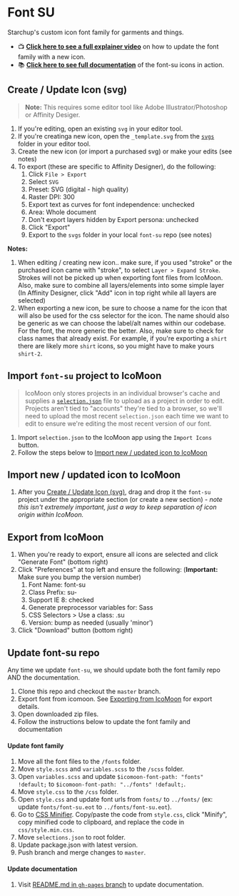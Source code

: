 # Font SU
Starchup's custom icon font family for garments and things.

- :tv: **[Click here to see a full explainer video](https://youtu.be/drEyugXElqA)** on how to update the font family with a new icon.
- :books: **[Click here to see full documentation](https://starchup.github.io/font-su/)** of the font-su icons in action.

## Create / Update Icon (svg)
> **Note:** This requires some editor tool like Adobe Illustrator/Photoshop or Affinity Desiger.

1. If you're editing, open an existing `svg` in your editor tool.
1. If you're creatinga new icon, open the `_template.svg` from the [`svgs`](https://github.com/Starchup/font-su/tree/master/svgs) folder in your editor tool.
1. Create the new icon (or import a purchased svg) or make your edits (see notes)
1. To export (these are specific to Affinity Designer), do the following:
    1. Click `File > Export`
    1. Select `SVG`
    1. Preset: SVG (digital - high quality)
    1. Raster DPI: 300
    1. Export text as curves for font independence: unchecked
    1. Area: Whole document
    1. Don't export layers hidden by Export persona: unchecked
    1. Click "Export"
    1. Export to the `svgs` folder in your local `font-su` repo (see notes)

**Notes:**
1. When editing / creating new icon.. make sure, if you used "stroke" or the purchased icon came with "stroke", to select `Layer > Expand Stroke`. Strokes will not be picked up when exporting font files from IcoMoon. Also, make sure to combine all layers/elements into some simple layer (In Affinity Designer, click "Add" icon in top right while all layers are selected)
1. When exporting a new icon, be sure to choose a name for the icon that will also be used for the css selector for the icon. The name should also be generic as we can choose the label/alt names within our codebase. For the font, the more generic the better. Also, make sure to check for class names that already exist. For example, if you're exporting a `shirt` there are likely more `shirt` icons, so you might have to make yours `shirt-2`.

## Import `font-su` project to IcoMoon
> IcoMoon only stores projects in an individual browser's cache and supplies a [`selection.json`](https://github.com/Starchup/font-su/blob/master/selection.json) file to upload as a project in order to edit. Projects aren't tied to "accounts" they're tied to a browser, so we'll need to upload the most recent `selection.json` each time we want to edit to ensure we're editing the most recent version of our font.

1. Import `selection.json` to the IcoMoon app using the `Import Icons` button.
1. Follow the steps below to [Import new / updated icon to IcoMoon](https://github.com/Starchup/font-su/blob/master/README.md#import-new--updated-icon-to-icomoon)

## Import new / updated icon to IcoMoon
1. After you [Create / Update Icon (svg)](https://github.com/Starchup/font-su/blob/master/README.md#create--update-icon-svg), drag and drop it the `font-su` project under the appropriate section (or create a new section) - _note this isn't extremely important, just a way to keep separation of icon origin within IcoMoon._

## Export from IcoMoon
1. When you're ready to export, ensure all icons are selected and click "Generate Font" (bottom right)
1. Click "Preferences" at top left and ensure the following: (**Important:** Make sure you bump the version number)
    1. Font Name: font-su
    1. Class Prefix: su-
    1. Support IE 8: checked
    1. Generate preprocessor variables for: Sass
    1. CSS Selectors > Use a class: .su
    1. Version: bump as needed (usually 'minor')
1. Click "Download" button (bottom right)

## Update font-su repo
Any time we update `font-su`, we should update both the font family repo AND the documentation.

1. Clone this repo and checkout the `master` branch.
1. Export font from icomoon. See [Exporting from IcoMoon](#export-from-icomoon) for export details.
1. Open downloaded zip files.
1. Follow the instructions below to update the font family and documentation

#### Update font family
1. Move all the font files to the `/fonts` folder.
1. Move `style.scss` and `variables.scss` to the `/scss` folder.
1. Open `variables.scss` and update `$icomoon-font-path: "fonts" !default;` to `$icomoon-font-path: "../fonts" !default;`.
1. Move `style.css` to the `/css` folder.
1. Open `style.css` and update font urls from `fonts/` to `../fonts/` (ex: update `fonts/font-su.eot` to `../fonts/font-su.eot`).
1. Go to [CSS Minifier](https://cssminifier.com/). Copy/paste the code from `style.css`, click "Minify", copy minified code to clipboard, and replace the code in `css/style.min.css`.
1. Move `selections.json` to root folder.
1. Update package.json with latest version.
1. Push branch and merge changes to `master`.

#### Update documentation
1. Visit [README.md in `gh-pages` branch](https://github.com/Starchup/font-su/tree/gh-pages) to update documentation.